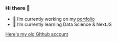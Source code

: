 ### Hi there 👋

- 🔭 I’m currently working on my [portfolio](https://hugo-degrossi.fr)
- 🌱 I’m currently learning Data Science & NextJS

[Here's my old GIthub account](https://github.com/nilitz?tab=repositories)
<!--
**hugo-degrossi/hugo-degrossi** is a ✨ _special_ ✨ repository because its `README.md` (this file) appears on your GitHub profile.

Here are some ideas to get you started:

- 🔭 I’m currently working on ...
- 🌱 I’m currently learning ...
- 👯 I’m looking to collaborate on ...
- 🤔 I’m looking for help with ...
- 💬 Ask me about ...
- 📫 How to reach me: ...
- 😄 Pronouns: ...
- ⚡ Fun fact: ...
-->
